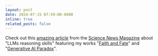 ```yaml
---
layout: post
date: 2024-07-15 07:59:00-0400
inline: true
related_posts: false
---
```


Check out this [amazing article](https://www.sciencenews.org/article/ai-understanding-reasoning-skill-assess) from the [Science News Magazine](https://www.sciencenews.org/sn-magazine/july-13-2024)  about "LLMs reasoning skills" featuring my works "[Faith and Fate](https://arxiv.org/pdf/2305.18654)" and "[Generative AI Paradox](https://arxiv.org/pdf/2311.00059)". 


